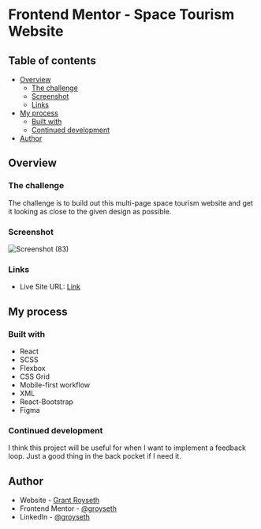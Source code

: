 # Frontend Mentor - Space Tourism Website



## Table of contents

- [Overview](#overview)
  - [The challenge](#the-challenge)
  - [Screenshot](#screenshot)
  - [Links](#links)
- [My process](#my-process)
  - [Built with](#built-with)
  - [Continued development](#continued-development)
- [Author](#author)




## Overview

### The challenge

The challenge is to build out this multi-page space tourism website and get it looking as close to the given design as possible. 

### Screenshot

![Screenshot (83)](https://user-images.githubusercontent.com/90479839/170848081-f742d5d3-9dbb-4cc6-ae89-c7af7a5ba419.png)

### Links

<!-- - Solution URL: [Link](https://www.frontendmentor.io/solutions/interactiveratingcomponent-mfcBwVj6y7) -->
- Live Site URL: [Link](https://space-tourism-website-112.herokuapp.com/)

## My process

### Built with

- React
- SCSS 
- Flexbox
- CSS Grid
- Mobile-first workflow
- XML
- React-Bootstrap
- Figma



### Continued development

I think this project will be useful for when I want to implement a feedback loop. Just a good thing in the back pocket if I need it.



## Author

- Website - [Grant Royseth](https://grant-royseths-portfolio1132.herokuapp.com/)
- Frontend Mentor - [@groyseth](https://www.frontendmentor.io/profile/groyseth)
- LinkedIn - [@groyseth](https://www.linkedin.com/in/grant-royseth-83b08b220/)

